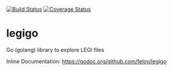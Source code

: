 [![Build Status](https://travis-ci.org/feloy/legigo.svg?branch=master)](https://travis-ci.org/feloy/legigo) [![Coverage Status](https://coveralls.io/repos/github/feloy/legigo/badge.svg?branch=master)](https://coveralls.io/github/feloy/legigo?branch=master)

# legigo
Go (golang) library to explore LEGI files

Inline Documentation: https://godoc.org/github.com/feloy/legigo
